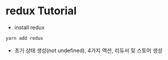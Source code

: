 # redux Tutorial

- install redux

```javaScript
yarn add redux
```

- 초기 상태 생성(not undefined), 4가지 액션, 리듀서 및 스토어 생성
